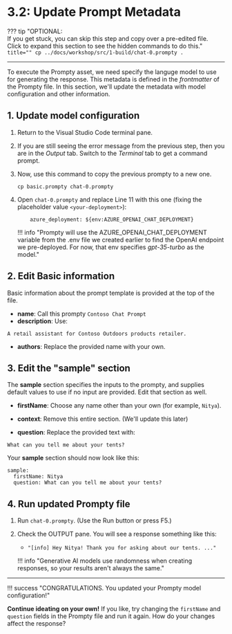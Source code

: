 # 3.2: Update Prompt Metadata

??? tip "OPTIONAL: <br/> If you get stuck, you can skip this step and copy over a pre-edited file. <br/> Click to expand this section to see the hidden commands to do this."
    ```  title=""
    cp ../docs/workshop/src/1-build/chat-0.prompty .
    ```

---

To execute the Prompty asset, we need specify the languge model to use for generating the response. This metadata is defined in the _frontmatter_ of the Prompty file. In this section, we'll update the metadata with model configuration and other information.

## 1. Update model configuration

1. Return to the Visual Studio Code terminal pane. 
1. If you are still seeing the error message from the previous step, then you are in the _Output_ tab. Switch to the _Terminal_ tab to get a command prompt.
1. Now, use this command to copy the previous prompty to a new one. 
    ```title=""
    cp basic.prompty chat-0.prompty
    ```

1. Open `chat-0.prompty` and replace Line 11 with this one (fixing the placeholder value `<your-deployment>`):
    ```title=""
        azure_deployment: ${env:AZURE_OPENAI_CHAT_DEPLOYMENT}
    ```

    !!! info "Prompty will use the AZURE_OPENAI_CHAT_DEPLOYMENT variable from the .env file we created earlier to find the OpenAI endpoint we pre-deployed. For now, that env specifies _gpt-35-turbo_ as the model."


## 2. Edit Basic information

Basic information about the prompt template is provided at the top of the file.

* **name**: Call this prompty `Contoso Chat Prompt`
* **description**: Use:
```
A retail assistant for Contoso Outdoors products retailer.
```
* **authors**: Replace the provided name with your own.

## 3. Edit the "sample" section

The **sample** section specifies the inputs to the prompty, and supplies default values to use if no input are provided. Edit that section as well.

* **firstName**: Choose any name other than your own (for example, `Nitya`).

* **context**: Remove this entire section. (We'll update this later)

* **question**: Replace the provided text with:
```
What can you tell me about your tents?
```

Your **sample** section should now look like this:
```
sample:
  firstName: Nitya
  question: What can you tell me about your tents?
```

## 4. Run updated Prompty file

1. Run `chat-0.prompty`. (Use the Run button or press F5.)

1. Check the OUTPUT pane. You will see a response something like this:
    - `"[info] Hey Nitya! Thank you for asking about our tents. ..."`

    !!! info "Generative AI models use randomness when creating responses, so your results aren't always the same." 


---

!!! success "CONGRATULATIONS. You updated your Prompty model configuration!"

**Continue ideating on your own!** If you like, try changing the `firstName` and `question` fields in the Prompty file and run it again. How do your changes affect the response?
